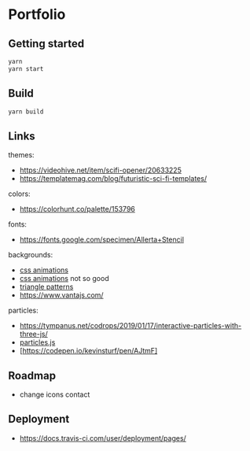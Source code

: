 # Portfolio

## Getting started

```bash
yarn
yarn start
```

## Build

```bash
yarn build
```

## Links

themes:

- https://videohive.net/item/scifi-opener/20633225
- https://templatemag.com/blog/futuristic-sci-fi-templates/

colors:

- https://colorhunt.co/palette/153796

fonts:

- https://fonts.google.com/specimen/Allerta+Stencil

backgrounds:

- [css animations](https://freefrontend.com/css-animated-backgrounds/)
- [css animations](https://1stwebdesigner.com/15-css-background-effects/) not so good
- [triangle patterns](https://onaircode.com/background-pattern-animation-code-snippets/)
- https://www.vantajs.com/

particles:

- https://tympanus.net/codrops/2019/01/17/interactive-particles-with-three-js/
- [particles.js](https://github.com/VincentGarreau/particles.js/)
- [https://codepen.io/kevinsturf/pen/AJtmF]

## Roadmap

- change icons contact

## Deployment

- https://docs.travis-ci.com/user/deployment/pages/
